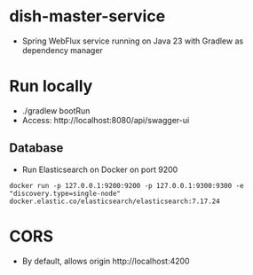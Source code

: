 # dish-master-service
- Spring WebFlux service running on Java 23 with Gradlew as dependency manager

# Run locally
- ./gradlew bootRun
- Access: http://localhost:8080/api/swagger-ui

## Database
- Run Elasticsearch on Docker on port 9200
``` shell
docker run -p 127.0.0.1:9200:9200 -p 127.0.0.1:9300:9300 -e "discovery.type=single-node" docker.elastic.co/elasticsearch/elasticsearch:7.17.24
```

# CORS
- By default, allows origin http://localhost:4200
